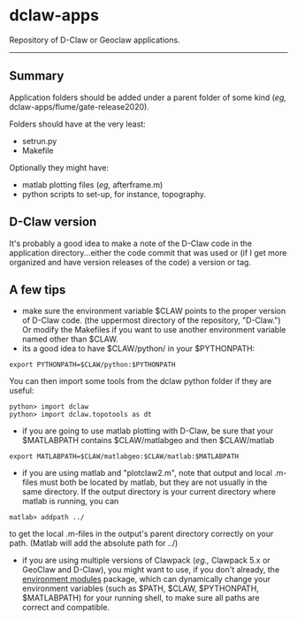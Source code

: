 # dclaw-apps
Repository of D-Claw or Geoclaw applications.

---
## Summary
Application folders should be added under a parent folder of some kind (*eg,* dclaw-apps/flume/gate-release2020).

Folders should have at the very least:
* setrun.py
* Makefile

Optionally they might have:
* matlab plotting files (*eg,* afterframe.m)
* python scripts to set-up, for instance, topography.

## D-Claw version
It's probably a good idea to make a note of the D-Claw code in the application directory...either the code commit that was used or (if I get more organized and have version releases of the code) a version or tag.  

## A few tips
* make sure the environment variable $CLAW points to the proper version of D-Claw code. (the uppermost directory of the repository, "D-Claw.") Or modify the Makefiles if you want to use another environment variable named other than $CLAW.
* its a good idea to have $CLAW/python/ in your $PYTHONPATH:
```
export PYTHONPATH=$CLAW/python:$PYTHONPATH
```
You can then import some tools from the dclaw python folder if they are useful:  
```
python> import dclaw
python> import dclaw.topotools as dt 
```  
* if you are going to use matlab plotting with D-Claw, be sure that your $MATLABPATH contains $CLAW/matlabgeo and then $CLAW/matlab
```
export MATLABPATH=$CLAW/matlabgeo:$CLAW/matlab:$MATLABPATH
```
* if you are using matlab and "plotclaw2.m", note that output and local .m-files must both be located by matlab, but they are not usually in the same directory. If the output directory is your current directory where matlab is running, you can
```
matlab> addpath ../
```
to get the local .m-files in the output's parent directory correctly on your path. (Matlab will add the absolute path for ../)
* if you are using multiple versions of Clawpack (*eg.,* Clawpack 5.x or GeoClaw and D-Claw), you might want to use, if you don't already, the [environment modules](http://modules.sourceforge.net/) package, which can dynamically change your environment variables (such as $PATH, $CLAW, $PYTHONPATH, $MATLABPATH) for your running shell, to make sure all paths are correct and compatible.

